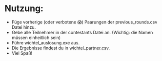 # Nutzung: 
+ Füge vorherige (oder verbotene 😱) Paarungen der previous_rounds.csv Datei hinzu.
+ Gebe alle Teilnehmer in der contestants Datei an. (Wichtig: die Namen müssen einheitlich sein)
+ Führe wichtel_auslosung.exe aus.
+ Die Ergebnisse findest du in wichtel_partner.csv.
+ Viel Spaß!

